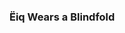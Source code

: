 <!-- # Docsify Template

> A simple [Docsify](https://github.com/docsifyjs/docsify/) template for creating Markdown-based documentation sites, with no build process required.

## Site Setup

### Static Webserver
Upload these template files to any static web server. The file `.nojekyll` is only required if hosting the site on GitHub Pages and otherwise can be removed.

### GitHub Pages

#### Hosting Site

To host this template on GitHub Pages do the following:  

1. Log into GitHub if you have not done so already
2. Tap the **Use this template** button in the upper-right of this GitHub Repository and choose **Create a new repository**
3. Enter a name for your new Repository and then tap the **Create repository** button
4. Once your new Repostitory is created go to **Settings**, then select **Pages** from the left-hand sidebar, and under **Branch** choose **main** and then tap the **Save** button
5. Wait a minute or two and refresh the same **Pages** page - once your site is ready a message will be displayed at the top of the screen along with a site link and a **Visit site** button

#### Editing Content

How about editing the content of your new Docsify site on GitHub Pages? View the Markdown page you want to edit (for example, **README.md**) and tap the **Pencil Icon**, then save any changes by tapping the green **Commit changes...** button. In just a few moments the Docsify site will be automatically updated to reflect those changes.

### Viewing Locally 
Run `npx serve .` (Node.js users) or `python -m http.server 8000` (Python users) in the repo folder to serve run locally.

## Docsify Documentation

To learn more about using Docsify, visit https://docsify.js.org. -->
### Ëiq Wears a Blindfold
